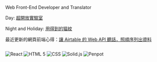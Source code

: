 Web Front-End Developer and Translator

Day: [超開放實驗室](https://ooopenlab.cc)

Night and Holiday: [用得到的猫紋](https://goods.carrier.express)

最近更新的網頁前端心得：[讓 Airtable 的 Web API 聽話，照順序列出資料](https://build.intersection.tw/airtable-grid-view)

<p style="display:inline-block;">

  <img src="https://img.shields.io/badge/React-61DAFB.svg?style=for-the-badge&logo=React&logoColor=black" alt="React"/>

  <img src="https://img.shields.io/badge/HTML5-E34F26.svg?style=for-the-badge&logo=HTML5&logoColor=white" alt="HTML 5"/>

  <img src="https://img.shields.io/badge/CSS-1572B6.svg?style=for-the-badge&logo=csswizardry&logoColor=white" alt="CSS"/>

  <img src="https://img.shields.io/badge/SOLID-2C4F7C.svg?style=for-the-badge&logo=solid&logoColor=white" alt="Solid.js"/>

  <img src="https://img.shields.io/badge/PENPOT-00D1B8.svg?style=for-the-badge&logo=penpot&logoColor=black" alt="Penpot"/>

</p>
